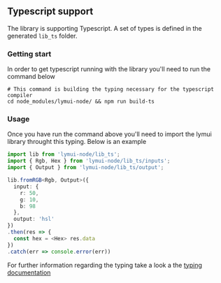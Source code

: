 ## Typescript support

The library is supporting Typescript. A set of types is defined in the generated ```lib_ts``` folder.

### Getting start

In order to get typescript running with the library you'll need to run the command below

```shell
# This command is building the typing necessary for the typescript compiler
cd node_modules/lymui-node/ && npm run build-ts 
```

### Usage

Once you have run the command above you'll need to import the lymui library throught this typing. Below is an example

```ts
import lib from 'lymui-node/lib_ts';
import { Rgb, Hex } from 'lymui-node/lib_ts/inputs';
import { Output } from 'lymui-node/lib_ts/output';

lib.fromRGB<Rgb, Output>({
  input: {
    r: 50,
    g: 10,
    b: 98
  },
  output: 'hsl'
})
.then(res => {
  const hex = <Hex> res.data
})
.catch(err => console.error(err))
```

For further information regarding the typing take a look a the [typing documentation](typing.md)